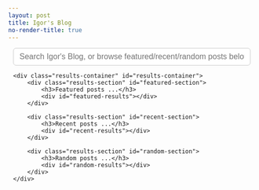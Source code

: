 ```yaml
---
layout: post
title: Igor's Blog
no-render-title: true
---
```


<style>
/* Container styling */
.search-container {
    max-width: 1000px;
    margin: 10px auto;
    padding: 0 10px;
}

/* Style the search input */
.search-input {
    width: 100%;
    padding: 8px 12px;
    font-size: 16px;
    border: 1px solid #ccc;
    border-radius: 6px;
    outline: none;
    box-sizing: border-box;
}

.search-input:focus {
    border-color: #007bff;
    box-shadow: 0 0 0 3px rgba(0,123,255,0.1);
}

/* Results container */
.results-container {
    margin-top: 12px;
}

/* Section styling */
.results-section {
    margin-bottom: 10px;
    border: none;
    border-radius: 0;
    padding: 0;
    background: transparent;
}

.results-section h3 {
    margin: 0 0 3px 0;
    color: #999;
    font-size: 0.8em;
    font-style: italic;
    font-weight: normal;
}

/* Individual result items */
.result-item {
    padding: 4px 0;
    margin-bottom: 4px;
    background: transparent;
    border-radius: 0;
    border: none;
    transition: all 0.2s;
    cursor: pointer;
    line-height: 1.3;
}

.result-item:hover {
    background: #f5f5f5;
    padding-left: 6px;
    transform: none;
}

.result-item a {
    font-weight: 600;
    color: #0066cc;
    text-decoration: none;
    font-size: 1em;
}

.result-item a:hover {
    text-decoration: underline;
}

.result-item .description {
    color: #666;
    font-size: 0.85em;
    line-height: 1.2;
}

/* Highlight matching text */
.highlight {
    background: yellow;
    padding: 2px;
}

/* Mobile optimizations */
@media (max-width: 768px) {
    .search-container {
        margin: 5px auto;
        padding: 0 8px;
    }
    
    .search-input {
        padding: 6px 10px;
        font-size: 15px;
    }
    
    .results-container {
        margin-top: 8px;
    }
    
    .results-section {
        margin-bottom: 6px;
    }
    
    .results-section h3 {
        margin: 0 0 2px 0;
        font-size: 0.75em;
    }
    
    .result-item {
        padding: 3px 0;
        margin-bottom: 2px;
        line-height: 1.2;
    }
    
    .result-item a {
        font-size: 0.95em;
    }
    
    .result-item .description {
        font-size: 0.8em;
        line-height: 1.15;
    }
}
</style>

<div class="search-container">
    <input type="text" class="search-input" id="search-input" placeholder="Search Igor's Blog, or browse featured/recent/random posts below..." />
    
    <div class="results-container" id="results-container">
        <div class="results-section" id="featured-section">
            <h3>Featured posts ...</h3>
            <div id="featured-results"></div>
        </div>
        
        <div class="results-section" id="recent-section">
            <h3>Recent posts ...</h3>
            <div id="recent-results"></div>
        </div>
        
        <div class="results-section" id="random-section">
            <h3>Random posts ...</h3>
            <div id="random-results"></div>
        </div>
    </div>
</div>

<script type="module">
    import { get_recent_posts, get_random_post } from "/assets/js/index.js";
    
    // Algolia configuration
    const appId = "{{ site.algolia.application_id }}";
    const apiKey = "{{ site.algolia.search_only_api_key }}";
    const indexName = "{{ site.algolia.index_name }}";
    
    // Initialize Algolia client
    const searchClient = algoliasearch(appId, apiKey);
    const index = searchClient.initIndex(indexName);
    
    // Function to render a result item
    function renderResultItem(item) {
        const url = item.url + (item.anchor ? `#${item.anchor}` : '');
        const title = item._highlightResult?.title?.value || item.title || '';
        let description = item._highlightResult?.content?.value || item.description || '';
        
        // Truncate description to ~150 characters
        if (description.length > 150) {
            description = description.substring(0, 147) + '...';
        }
        
        return `
            <div class="result-item" onclick="window.location='${url}';">
                <div><a href="${url}">${title}</a> <span class="description">${description}</span></div>
            </div>
        `;
    }
    
    // Function to render basic item (for recent/random)
    function renderBasicItem(item) {
        let description = item.description || '';
        
        // Truncate description to ~150 characters
        if (description.length > 150) {
            description = description.substring(0, 147) + '...';
        }
        
        return `
            <div class="result-item" onclick="window.location='${item.url}';">
                <div><a href="${item.url}">${item.title}</a> <span class="description">${description}</span></div>
            </div>
        `;
    }
    
    // Load initial content
    async function loadInitialContent() {
        // Load featured posts from Algolia
        try {
            const { hits } = await index.search(' ', { 
                hitsPerPage: 3,
                filters: 'NOT tags:family-journal'
            });
            document.getElementById('featured-results').innerHTML = 
                hits.map(renderResultItem).join('');
        } catch (error) {
            console.error('Error loading featured posts:', error);
        }
        
        // Load recent posts
        try {
            const recentPosts = await get_recent_posts(3);
            document.getElementById('recent-results').innerHTML = 
                recentPosts.map(renderBasicItem).join('');
        } catch (error) {
            console.error('Error loading recent posts:', error);
        }
        
        // Load random posts
        try {
            const randomPosts = await Promise.all(
                [1, 2, 3].map(() => get_random_post())
            );
            document.getElementById('random-results').innerHTML = 
                randomPosts.map(renderBasicItem).join('');
        } catch (error) {
            console.error('Error loading random posts:', error);
        }
    }
    
    // Search function with proper state management
    async function performSearch(query) {
        if (!query || query.trim() === '') {
            // Immediately restore titles before async content load
            document.querySelector('#featured-section h3').textContent = 'Featured posts ...';
            document.querySelector('#recent-section h3').textContent = 'Recent posts ...';
            document.querySelector('#random-section h3').textContent = 'Random posts ...';
            
            // Reload initial content
            loadInitialContent();
            document.getElementById('recent-section').style.display = 'block';
            document.getElementById('random-section').style.display = 'block';
            return;
        }
        
        // Hide recent and random sections when searching
        document.getElementById('recent-section').style.display = 'none';
        document.getElementById('random-section').style.display = 'none';
        
        // Update featured section title and show loading state
        document.querySelector('#featured-section h3').textContent = 'Search results ...';
        document.getElementById('featured-results').innerHTML = 
            '<div class="result-item" style="color: #999;">Searching...</div>';
        
        try {
            const { hits } = await index.search(query, {
                hitsPerPage: 20,
                filters: 'NOT tags:family-journal',
                highlightPreTag: '<span class="highlight">',
                highlightPostTag: '</span>'
            });
            
            if (hits.length === 0) {
                document.getElementById('featured-results').innerHTML = 
                    '<div class="result-item">No results found. Try different keywords.</div>';
            } else {
                document.getElementById('featured-results').innerHTML = 
                    hits.map(renderResultItem).join('');
            }
        } catch (error) {
            console.error('Search error:', error);
            document.getElementById('featured-results').innerHTML = 
                `<div class="result-item">Error performing search. <a href="#" onclick="performSearch('${query.replace(/'/g, "\\'")}')">Try again</a></div>`;
        }
    }
    
    // Set up search input handler with debouncing and error handling
    let searchTimeout;
    const searchInput = document.getElementById('search-input');
    if (searchInput) {
        searchInput.addEventListener('input', (e) => {
            clearTimeout(searchTimeout);
            searchTimeout = setTimeout(() => {
                try {
                    performSearch(e.target.value);
                } catch (error) {
                    console.error('❌ Search input error:', error);
                    document.getElementById('featured-results').innerHTML = 
                        '<div class="result-item">Search error. Please refresh the page.</div>';
                }
            }, 300);
        });
    }
    
    // Load initial content when page loads
    $(document).ready(() => {
        loadInitialContent();
        const searchInput = document.getElementById('search-input');
        if (searchInput) {
            searchInput.focus();
        }
    });
</script>
